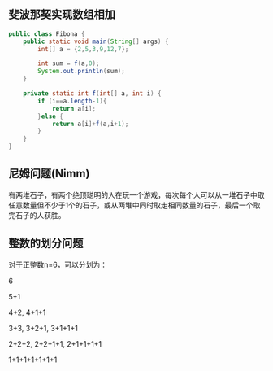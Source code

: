 ## 斐波那契实现数组相加

```java
public class Fibona {
    public static void main(String[] args) {
        int[] a = {2,5,3,9,12,7};

        int sum = f(a,0);
        System.out.println(sum);
    }

    private static int f(int[] a, int i) {
        if (i==a.length-1){
            return a[i];
        }else {
            return a[i]+f(a,i+1);
        }
    }
}
```

## 尼姆问题(Nimm)

​       有两堆石子，有两个绝顶聪明的人在玩一个游戏，每次每个人可以从一堆石子中取任意数量但不少于1个的石子，或从两堆中同时取走相同数量的石子，最后一个取完石子的人获胜。







## 整数的划分问题

对于正整数n=6，可以分划为： 

6 

5+1 

4+2, 4+1+1 

3+3, 3+2+1, 3+1+1+1 

2+2+2, 2+2+1+1, 2+1+1+1+1 

1+1+1+1+1+1+1 

